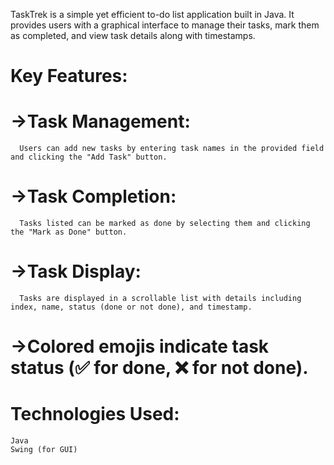 TaskTrek is a simple yet efficient to-do list application built in Java. 
It provides users with a graphical interface to manage their tasks, mark them as completed, and view task details along with timestamps.

# Key Features:

# ->Task Management: 
      Users can add new tasks by entering task names in the provided field and clicking the "Add Task" button.
# ->Task Completion: 
      Tasks listed can be marked as done by selecting them and clicking the "Mark as Done" button.
# ->Task Display:
      Tasks are displayed in a scrollable list with details including index, name, status (done or not done), and timestamp. 
# ->Colored emojis indicate task status (✅ for done, ❌ for not done).

# Technologies Used:
    Java
    Swing (for GUI)

